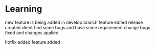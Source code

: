 # Learning
new feature is being added in develop branch
feature edited
release created
client find some bugs and have some requirement change
bugs fixed and changes applied

hotfix added
feature added